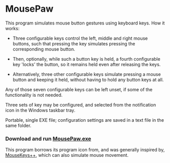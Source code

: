 # MousePaw

This program simulates mouse button gestures using keyboard keys.  How it works:

- Three configurable keys control the left, middle and right mouse buttons, such that pressing the key simulates pressing the corresponding mouse button.

- Then, optionally, while such a button key is held, a fourth configurable key 'locks' the button, so it remains held even after releasing the keys.

- Alternatively, three other configurable keys simulate pressing a mouse button and keeping it held, without having to hold any button keys at all.

Any of those seven configurable keys can be left unset, if some of the functionality is not needed.

Three sets of key may be configured, and selected from the notification icon in the Windows taskbar tray.

Portable, single EXE file; configuration settings are saved in a text file in the same folder.

### Download and run [MousePaw.exe](https://github.com/spaceflint7/MousePaw/MousePaw.exe)

This program borrows its program icon from, and was generally inspired by, [MouseKeys++](https://github.com/DarthBrento/MouseKeysPlusPlus), which can also simulate mouse movement.
